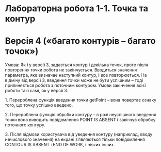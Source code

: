 # Лабораторна робота 1-1. Точка та контур

# Версія 4 («багато контурів – багато точок») 
Умова: 
Як і у версії 3, задається контур і декілька точок, проте після повторення точки робота не закінчується. Вводиться значення параметра, яке визначає наступний контур, і все повторюється. На відміну від версії 3, введення точки може не бути успішним – тоді припиняється робота з поточним контуром. Умови закінчення всієї роботи такі самі, як у версії 3. 

1. Перероблена функція введення точки getPoint – вона повертає ознаку того, що точку успішно введено. 

2. Перероблена функція обробки контуру – в разі неуспішного введення точки вона виводить повідомлення POINT IS ABSENT і закінчує обробку поточного контуру.

3. Після відмови користувача від уведення контуру (наприклад, вводу нечислового значення) на екрані з’являються тільки повідомлення CONTOUR IS ABSENT і  END OF WORK, і ніяких інших. 
